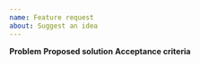 ```yaml
---
name: Feature request
about: Suggest an idea
---
```

**Problem**
**Proposed solution**
**Acceptance criteria**
